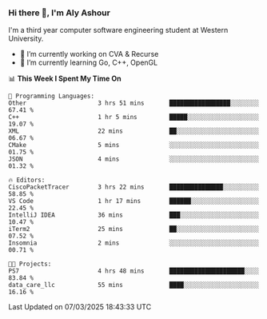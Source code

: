 ### Hi there 👋, I'm Aly Ashour
I'm a third year computer software engineering student at Western University.

- 🔭 I’m currently working on CVA & Recurse
- 🌱 I’m currently learning Go, C++, OpenGL

<!--START_SECTION:waka-->
📊 **This Week I Spent My Time On** 

```text
💬 Programming Languages: 
Other                    3 hrs 51 mins       █████████████████░░░░░░░░   67.41 % 
C++                      1 hr 5 mins         █████░░░░░░░░░░░░░░░░░░░░   19.07 % 
XML                      22 mins             ██░░░░░░░░░░░░░░░░░░░░░░░   06.67 % 
CMake                    5 mins              ░░░░░░░░░░░░░░░░░░░░░░░░░   01.75 % 
JSON                     4 mins              ░░░░░░░░░░░░░░░░░░░░░░░░░   01.32 % 

🔥 Editors: 
CiscoPacketTracer        3 hrs 22 mins       ███████████████░░░░░░░░░░   58.85 % 
VS Code                  1 hr 17 mins        ██████░░░░░░░░░░░░░░░░░░░   22.45 % 
IntelliJ IDEA            36 mins             ███░░░░░░░░░░░░░░░░░░░░░░   10.47 % 
iTerm2                   25 mins             ██░░░░░░░░░░░░░░░░░░░░░░░   07.52 % 
Insomnia                 2 mins              ░░░░░░░░░░░░░░░░░░░░░░░░░   00.71 % 

🐱‍💻 Projects: 
PS7                      4 hrs 48 mins       █████████████████████░░░░   83.84 % 
data_care_llc            55 mins             ████░░░░░░░░░░░░░░░░░░░░░   16.16 % 
```


 Last Updated on 07/03/2025 18:43:33 UTC
<!--END_SECTION:waka-->
